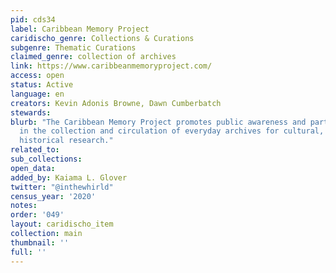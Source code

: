 ```yaml
---
pid: cds34
label: Caribbean Memory Project
caridischo_genre: Collections & Curations
subgenre: Thematic Curations
claimed_genre: collection of archives
link: https://www.caribbeanmemoryproject.com/
access: open
status: Active
language: en
creators: Kevin Adonis Browne, Dawn Cumberbatch
stewards:
blurb: "​The Caribbean Memory Project promotes public awareness and participation
  in the collection and circulation of everyday archives for cultural, social, and
  historical research."
related_to:
sub_collections:
open_data:
added_by: Kaiama L. Glover
twitter: "@inthewhirld"
census_year: '2020'
notes:
order: '049'
layout: caridischo_item
collection: main
thumbnail: ''
full: ''
---
```

